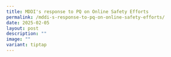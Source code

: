 ```yaml
---
title: MDDI's response to PQ on Online Safety Efforts
permalink: /mddi-s-response-to-pq-on-online-safety-efforts/
date: 2025-02-05
layout: post
description: ""
image: ""
variant: tiptap
---
```

